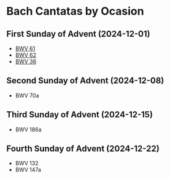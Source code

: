 # Bach Cantatas by Ocasion

## First Sunday of Advent (2024-12-01)

- [BWV 61](https://classical.music.apple.com/ro/playlist/pl.u-JPAZlW2CX5mmG9)
- [BWV 62](https://classical.music.apple.com/ro/playlist/pl.u-aZb0oxZC94NNoA)
- [BWV 36](https://classical.music.apple.com/ro/playlist/pl.u-11zB7agSxmAAby)

## Second Sunday of Advent (2024-12-08)

- BWV 70a

## Third Sunday of Advent (2024-12-15)

- BWV 186a

## Fourth Sunday of Advent (2024-12-22)

- BWV 132
- BWV 147a

